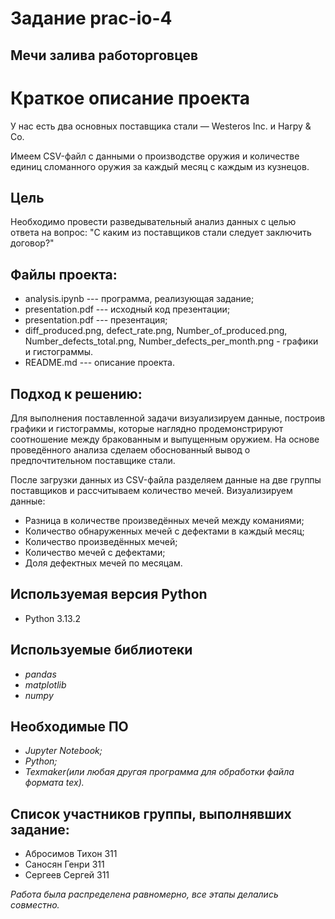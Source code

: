 # Задание prac-io-4
## Мечи залива работорговцев
# Краткое описание проекта 
 У нас есть два основных поставщика стали — Westeros Inc. и Harpy & Co.
 
 Имеем CSV-файл с данными о производстве оружия и количестве единиц сломанного
оружия за каждый месяц с каждым из кузнецов.

## Цель
  Необходимо провести разведывательный анализ данных с целью ответа на вопрос: "С каким
 из поставщиков стали следует заключить договор?"

## Файлы проекта: 
  - analysis.ipynb --- программа, реализующая задание;
  - presentation.pdf --- исходный код презентации;
  - presentation.pdf --- презентация;
  - diff_produced.png, defect_rate.png, Number_of_produced.png, Number_defects_total.png, Number_defects_per_month.png - графики и гистограммы.
  - README.md --- описание проекта.

## Подход к решению:
  Для выполнения поставленной задачи визуализируем данные, построив графики и гистограммы, которые наглядно продемонстрируют соотношение между бракованным и выпущенным оружием. На основе проведённого анализа сделаем обоснованный вывод о предпочтительном поставщике стали.

После загрузки данных из CSV-файла разделяем данные на две группы поставщиков и рассчитываем количество мечей.
Визуализируем данные:

- Разница в количестве произведённых мечей между команиями;
- Количество обнаруженных мечей с дефектами в каждый месяц;
- Количество произведённых мечей;
- Количество мечей с дефектами;
- Доля дефектных мечей по месяцам.

## Используемая версия Python
  - Python 3.13.2

## Используемые библиотеки
  - *pandas*
  - *matplotlib*
  - *numpy*

## Необходимые ПО
  - *Jupyter Notebook;*
  - *Python;*
  - *Texmaker(или любая другая программа для обработки файла формата tex).*

## Список участников группы, выполнявших задание:
  - Абросимов Тихон 311
  - Саносян Генри 311
  - Сергеев Сергей 311

*Работа была распределена равномерно, все этапы делались совместно.*


